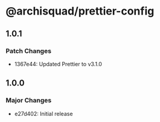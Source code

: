 # @archisquad/prettier-config

## 1.0.1

### Patch Changes

- 1367e44: Updated Prettier to v3.1.0

## 1.0.0

### Major Changes

- e27d402: Initial release
